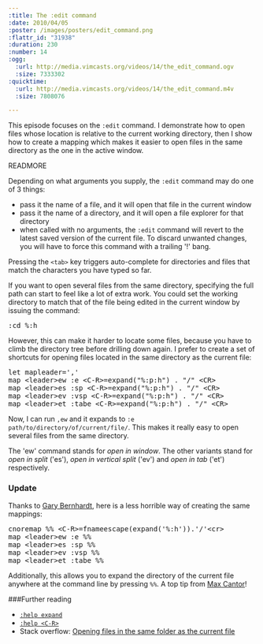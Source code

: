 ```yaml
--- 
:title: The :edit command
:date: 2010/04/05
:poster: /images/posters/edit_command.png
:flattr_id: "31938"
:duration: 230
:number: 14
:ogg: 
  :url: http://media.vimcasts.org/videos/14/the_edit_command.ogv
  :size: 7333302
:quicktime: 
  :url: http://media.vimcasts.org/videos/14/the_edit_command.m4v
  :size: 7808076

---
```


This episode focuses on the `:edit` command. I demonstrate how to open files whose location is relative to the current working directory, then I show how to create a mapping which makes it easier to open files in the same directory as the one in the active window.


READMORE


Depending on what arguments you supply, the `:edit` command may do one of 3 things:

* pass it the name of a file, and it will open that file in the current window
* pass it the name of a directory, and it will open a file explorer for that directory
* when called with no arguments, the `:edit` command will revert to the latest saved version of the current file. To discard unwanted changes, you will have to force this command with a trailing '!' bang.

Pressing the `<tab>` key triggers auto-complete for directories and files that match the characters you have typed so far.

If you want to open several files from the same directory, specifying the full path can start to feel like a lot of extra work. You could set the working directory to match that of the file being edited in the current window by issuing the command:

<pre class="brush: vimscript">
:cd %:h
</pre>

However, this can make it harder to locate some files, because you have to climb the directory tree before drilling down again. I prefer to create a set of shortcuts for opening files located in the same directory as the current file:

<pre class="brush: vimscript">
let mapleader=&#x27;,&#x27;
map &lt;leader&gt;ew :e &lt;C-R&gt;=expand(&quot;%:p:h&quot;) . &quot;/&quot; &lt;CR&gt;
map &lt;leader&gt;es :sp &lt;C-R&gt;=expand(&quot;%:p:h&quot;) . &quot;/&quot; &lt;CR&gt;
map &lt;leader&gt;ev :vsp &lt;C-R&gt;=expand(&quot;%:p:h&quot;) . &quot;/&quot; &lt;CR&gt;
map &lt;leader&gt;et :tabe &lt;C-R&gt;=expand(&quot;%:p:h&quot;) . &quot;/&quot; &lt;CR&gt;
</pre>

Now, I can run `,ew` and it expands to `:e path/to/directory/of/current/file/`. This makes it really easy to open several files from the same directory.

The 'ew' command stands for *open in window*. The other variants stand for *open in split* ('es'), *open in vertical split* ('ev') and *open in tab* ('et') respectively.

### Update

Thanks to [Gary Bernhardt][gb], here is a less horrible way of creating the same mappings:

<pre class="brush: vimscript">
cnoremap %% &lt;C-R&gt;=fnameescape(expand('%:h')).'/'&lt;cr&gt;
map &lt;leader&gt;ew :e %%
map &lt;leader&gt;es :sp %%
map &lt;leader&gt;ev :vsp %%
map &lt;leader&gt;et :tabe %%
</pre>

Additionally, this allows you to expand the directory of the current file anywhere at the command line by pressing `%%`. A top tip from [Max Cantor][mc]!

###Further reading

* [`:help expand`][expand]
* [`:help <C-R>`][reg]
* Stack overflow: [Opening files in the same folder as the current file][stack]

[stack]: http://stackoverflow.com/questions/1708623/opening-files-in-the-same-folder-as-the-current-file-in-vim/1708936#1708936
[expand]: http://vimdoc.sourceforge.net/htmldoc/eval.html#expand%28%29
[reg]: http://vimdoc.sourceforge.net/htmldoc/cmdline.html#c_CTRL-R
[gb]: http://twitter.com/garybernhardt/status/40292706609532928
[mc]: http://twitter.com/mcantor/status/39157786981957632
